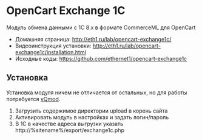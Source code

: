# OpenCart Exchange 1C #

 Модуль обмена данными с 1С 8.x в формате CommerceML для OpenCart
 
 * Домашняя страница: http://eth1.ru/lab/opencart-exchange1c/
 * Видеоинструкция установки: http://eth1.ru/lab/opencart-exchange1c/installation.html
 * Исходные коды: https://github.com/ethernet1/opencart-exchange1c

## Установка ##

 Установка модуля ничем не отличается от остальных, но для работы потребуется [vQmod](http://code.google.com/p/vqmod/downloads/list).

 1. Загрузить содержимое директории upload в корень сайта
 2. Активировать модуль в настройках и задать логин/пароль
 3. В 1С в качестве адреса выгрузки указать http://%sitename%/export/exchange1c.php
